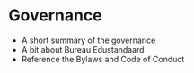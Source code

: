 # Governance

* A short summary of the governance
* A bit about Bureau Edustandaard
* Reference the Bylaws and Code of Conduct
